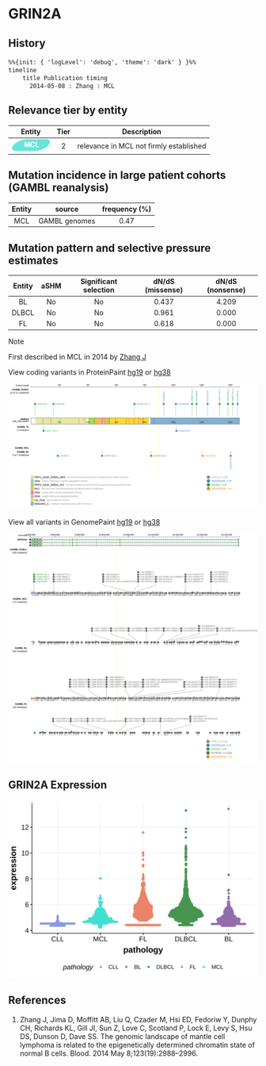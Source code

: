 # GRIN2A
## History
```mermaid
%%{init: { 'logLevel': 'debug', 'theme': 'dark' } }%%
timeline
    title Publication timing
      2014-05-08 : Zhang : MCL
```
## Relevance tier by entity

|Entity|Tier|Description                            |
|:------:|:----:|---------------------------------------|
|![MCL](images/icons/MCL_tier2.png)   |2   |relevance in MCL not firmly established|

## Mutation incidence in large patient cohorts (GAMBL reanalysis)

|Entity|source       |frequency (%)|
|:------:|:-------------:|:-------------:|
|MCL   |GAMBL genomes|0.47         |

## Mutation pattern and selective pressure estimates

|Entity|aSHM|Significant selection|dN/dS (missense)|dN/dS (nonsense)|
|:------:|:----:|:---------------------:|:----------------:|:----------------:|
|BL    |No  |No                   |0.437           |4.209           |
|DLBCL |No  |No                   |0.961           |0.000           |
|FL    |No  |No                   |0.618           |0.000           |


> [!NOTE]
> First described in MCL in 2014 by [Zhang J](https://pubmed.ncbi.nlm.nih.gov/24682267)


View coding variants in ProteinPaint [hg19](https://morinlab.github.io/LLMPP/GAMBL/GRIN2A_protein.html)  or [hg38](https://morinlab.github.io/LLMPP/GAMBL/GRIN2A_protein_hg38.html)

![image](images/proteinpaint/GRIN2A_NM_001134407.svg)

View all variants in GenomePaint [hg19](https://morinlab.github.io/LLMPP/GAMBL/GRIN2A.html)  or [hg38](https://morinlab.github.io/LLMPP/GAMBL/GRIN2A_hg38.html)

![image](images/proteinpaint/GRIN2A.svg)
## GRIN2A Expression
![image](images/gene_expression/GRIN2A_by_pathology.svg)
<!-- ORIGIN: zhangGenomicLandscapeMantle2014 -->
<!-- MCL: zhangGenomicLandscapeMantle2014 -->
## References
1.  Zhang J, Jima D, Moffitt AB, Liu Q, Czader M, Hsi ED, Fedoriw Y, Dunphy CH, Richards KL, Gill JI, Sun Z, Love C, Scotland P, Lock E, Levy S, Hsu DS, Dunson D, Dave SS. The genomic landscape of mantle cell lymphoma is related to the epigenetically determined chromatin state of normal B cells. Blood. 2014 May 8;123(19):2988–2996. 

